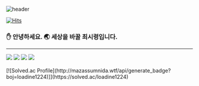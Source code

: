 ![header](https://capsule-render.vercel.app/api?type=rounded&color=auto&height=300&section=header&text=Siryeong&fontSize=90)

[![Hits](https://hits.seeyoufarm.com/api/count/incr/badge.svg?url=https%3A%2F%2Fgithub.com%2Fsiryeong&count_bg=%2375C439&title_bg=%23555555&icon=github.svg&icon_color=%23E7E7E7&title=hits&edge_flat=false)](https://hits.seeyoufarm.com)


### :hand: 안녕하세요. :earth_asia: 세상을 바꿀 최시령입니다.

---

<div>
	<img src="https://img.shields.io/badge/-c/c++-red?style=for-the-badge">
	<img src="https://img.shields.io/badge/-Java-blue?style=for-the-badge">
	<img src="https://img.shields.io/badge/-Spring-green?style=for-the-badge">
	<img src="https://img.shields.io/badge/-Vue.js-darkgreen?style=for-the-badge">
</div>
<br>
[![Solved.ac Profile](http://mazassumnida.wtf/api/generate_badge?boj=loadine1224)]](https://solved.ac/loadine1224)
